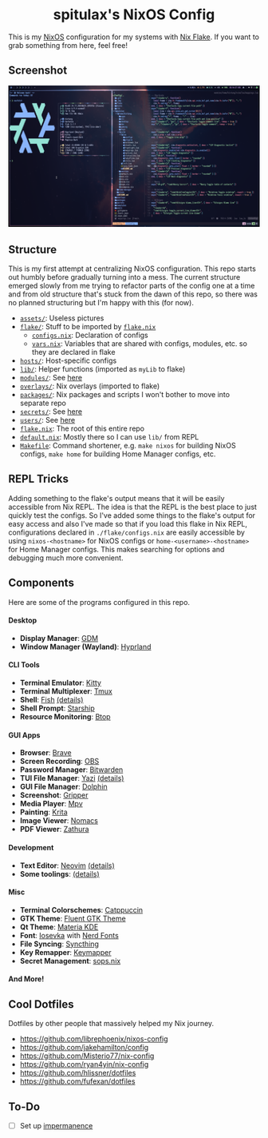 <h1 align="center">spitulax's NixOS Config</h1>

This is my [NixOS](https://nixos.org/) configuration for my systems with
[Nix Flake](https://nixos.wiki/wiki/Flakes). If you want to grab something from here, feel free!

## Screenshot

![](./assets/screenshot.png)

## Structure

This is my first attempt at centralizing NixOS configuration. This repo starts out humbly before
gradually turning into a mess. The current structure emerged slowly from me trying to refactor parts
of the config one at a time and from old structure that's stuck from the dawn of this repo, so there
was no planned structuring but I'm happy with this (for now).

- [`assets/`](./assets): Useless pictures
- [`flake/`](./flake): Stuff to be imported by [`flake.nix`](./flake.nix)
  - [`configs.nix`](./flake/configs.nix): Declaration of configs
  - [`vars.nix`](./flake/vars.nix): Variables that are shared with configs, modules, etc. so they
    are declared in flake
- [`hosts/`](./hosts): Host-specific configs
- [`lib/`](./lib): Helper functions (imported as `myLib` to flake)
- [`modules/`](./modules): See [here](./modules/README.md)
- [`overlays/`](./overlays): Nix overlays (imported to flake)
- [`packages/`](./packages): Nix packages and scripts I won't bother to move into separate repo
- [`secrets/`](./secrets): See [here](./secrets/README.md)
- [`users/`](./users): See [here](./users/README.md)
- [`flake.nix`](./flake.nix): The root of this entire repo
- [`default.nix`](./default.nix): Mostly there so I can use `lib/` from REPL
- [`Makefile`](./Makefile): Command shortener, e.g. `make nixos` for building NixOS configs,
  `make home` for building Home Manager configs, etc.

## REPL Tricks

Adding something to the flake's output means that it will be easily accessible from Nix REPL. The
idea is that the REPL is the best place to just quickly test the configs. So I've added some things
to the flake's output for easy access and also I've made so that if you load this flake in Nix REPL,
configurations declared in `./flake/configs.nix` are easily accessible by using `nixos-<hostname>`
for NixOS configs or `home-<username>-<hostname>` for Home Manager configs. This makes searching for
options and debugging much more convenient.

## Components

Here are some of the programs configured in this repo.

#### Desktop

- **Display Manager**: [GDM]
- **Window Manager (Wayland)**: [Hyprland]

#### CLI Tools

- **Terminal Emulator**: [Kitty]
- **Terminal Multiplexer**: [Tmux]
- **Shell**: [Fish] [(details)](./modules/home/bintang/cli/fish)
- **Shell Prompt**: [Starship]
- **Resource Monitoring**: [Btop]

#### GUI Apps

- **Browser**: [Brave]
- **Screen Recording**: [OBS]
- **Password Manager**: [Bitwarden]
- **TUI File Manager**: [Yazi] [(details)](./modules/home/bintang/cli/yazi)
- **GUI File Manager**: [Dolphin]
- **Screenshot**: [Gripper]
- **Media Player**: [Mpv]
- **Painting**: [Krita]
- **Image Viewer**: [Nomacs]
- **PDF Viewer**: [Zathura]

#### Development

- **Text Editor**: [Neovim] [(details)](./modules/home/bintang/nvim)
- **Some toolings**: [(details)](./modules/home/bintang/dev)

#### Misc

- **Terminal Colorschemes**: [Catppuccin]
- **GTK Theme**: [Fluent GTK Theme]
- **Qt Theme**: [Materia KDE]
- **Font**: [Iosevka] with [Nerd Fonts]
- **File Syncing**: [Syncthing]
- **Key Remapper**: [Keymapper]
- **Secret Management**: [sops.nix]

#### And More!

## Cool Dotfiles

Dotfiles by other people that massively helped my Nix journey.

- <https://github.com/librephoenix/nixos-config>
- <https://github.com/jakehamilton/config>
- <https://github.com/Misterio77/nix-config>
- <https://github.com/ryan4yin/nix-config>
- <https://github.com/hlissner/dotfiles>
- <https://github.com/fufexan/dotfiles>

## To-Do

- [ ] Set up [impermanence](https://github.com/nix-community/impermanence)

[SDDM]: https://github.com/sddm/sddm
[Kitty]: https://github.com/kovidgoyal/kitty
[Fish]: https://github.com/fish-shell/fish-shell
[Starship]: https://github.com/starship/starship
[Btop]: https://github.com/aristocratos/btop
[Brave]: https://brave.com/
[OBS]: https://obsproject.com/
[Bitwarden]: https://bitwarden.com/
[Neovim]: https://github.com/neovim/neovim
[Godot Engine]: https://github.com/godotengine/godot
[Catppuccin]: https://github.com/catppuccin/catppuccin
[Iosevka]: https://github.com/be5invis/Iosevka
[Nerd Fonts]: https://github.com/ryanoasis/nerd-fonts
[Syncthing]: https://github.com/syncthing/syncthing
[Keymapper]: https://github.com/houmain/keymapper
[Hyprland]: https://github.com/hyprwm/Hyprland
[Tmux]: https://github.com/tmux/tmux
[Dolphin]: https://apps.kde.org/dolphin
[Gripper]: https://github.com/spitulax/gripper
[Mpv]: https://mpv.io/
[Krita]: https://krita.org/
[Nomacs]: https://nomacs.org/
[Zathura]: https://git.pwmt.org/pwmt/zathura
[GDM]: https://wiki.gnome.org/Projects/GDM
[Fluent GTK Theme]: https://github.com/vinceliuice/Fluent-gtk-theme
[Materia KDE]: https://github.com/PapirusDevelopmentTeam/materia-kde
[sops.nix]: https://github.com/Mic92/sops-nix
[Yazi]: https://github.com/sxyazi/yazi
